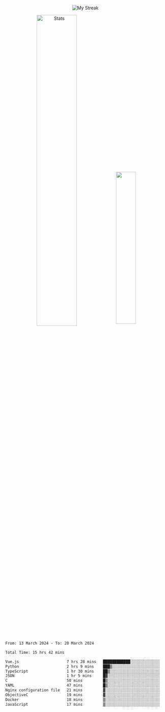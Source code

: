 <p align="center">
<picture>
  <source media="(prefers-color-scheme: dark)" srcset="http://github-readme-streak-stats.herokuapp.com?user=semolik&theme=dark&hide_border=true&background=DD272700">
  <img alt="My Streak" src="http://github-readme-streak-stats.herokuapp.com?user=semolik&hide_border=true">
</picture>
</p>
<div align="center">
  <picture>
    <source media="(prefers-color-scheme: dark)" srcset="https://github-readme-stats.vercel.app/api?username=semolik&show_icons=true&bg_color=DD272700&hide_border=true&theme=dark">
        <img alt="Stats" src="https://github-readme-stats.vercel.app/api?username=semolik&show_icons=true&bg_color=DD272700&hide_border=true" width="50%" >
  </picture>
  <sup>
  <picture>
  <source media="(prefers-color-scheme: dark)" srcset="https://github-readme-stats.vercel.app/api/top-langs/?username=semolik&layout=compact&hide_border=true&bg_color=DD272700&theme=dark">
  <img src="https://github-readme-stats.vercel.app/api/top-langs/?username=semolik&layout=compact&hide_border=true" width="35%" />
  </picture>
  </sup>
</div>
<!--START_SECTION:waka-->

```txt
From: 13 March 2024 - To: 20 March 2024

Total Time: 15 hrs 42 mins

Vue.js                     7 hrs 28 mins   ████████████░░░░░░░░░░░░░   47.62 %
Python                     2 hrs 9 mins    ███▒░░░░░░░░░░░░░░░░░░░░░   13.72 %
TypeScript                 1 hr 30 mins    ██▒░░░░░░░░░░░░░░░░░░░░░░   09.58 %
JSON                       1 hr 5 mins     █▓░░░░░░░░░░░░░░░░░░░░░░░   06.91 %
C                          50 mins         █▒░░░░░░░░░░░░░░░░░░░░░░░   05.36 %
YAML                       47 mins         █▒░░░░░░░░░░░░░░░░░░░░░░░   05.03 %
Nginx configuration file   21 mins         ▓░░░░░░░░░░░░░░░░░░░░░░░░   02.26 %
ObjectiveC                 19 mins         ▓░░░░░░░░░░░░░░░░░░░░░░░░   02.05 %
Docker                     18 mins         ▒░░░░░░░░░░░░░░░░░░░░░░░░   01.99 %
JavaScript                 17 mins         ▒░░░░░░░░░░░░░░░░░░░░░░░░   01.84 %
```

<!--END_SECTION:waka-->

